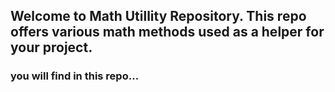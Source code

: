 ## Welcome to Math Utillity Repository. This repo offers various math methods used as a helper for your project.
### you will find in this repo...
